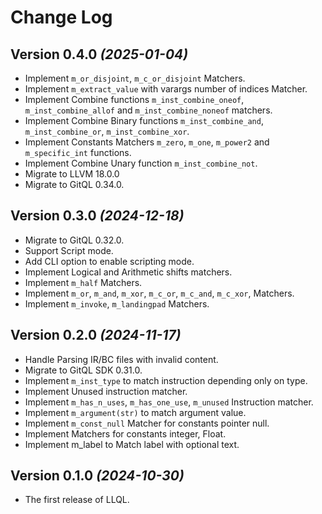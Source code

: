 # Change Log

## Version 0.4.0 _(2025-01-04)_

- Implement `m_or_disjoint`, `m_c_or_disjoint` Matchers.
- Implement `m_extract_value` with varargs number of indices Matcher.
- Implement Combine functions `m_inst_combine_oneof`, `m_inst_combine_allof` and `m_inst_combine_noneof` matchers.
- Implement Combine Binary functions `m_inst_combine_and`, `m_inst_combine_or`, `m_inst_combine_xor`.
- Implement Constants Matchers `m_zero`, `m_one`, `m_power2` and `m_specific_int` functions.
- Implement Combine Unary function `m_inst_combine_not`.
- Migrate to LLVM 18.0.0
- Migrate to GitQL 0.34.0.

## Version 0.3.0 _(2024-12-18)_

- Migrate to GitQL 0.32.0.
- Support Script mode.
- Add CLI option to enable scripting mode.
- Implement Logical and Arithmetic shifts matchers.
- Implement `m_half` Matchers.
- Implement `m_or`, `m_and`, `m_xor`, `m_c_or`, `m_c_and`, `m_c_xor`, Matchers.
- Implement `m_invoke`, `m_landingpad` Matchers.

## Version 0.2.0 _(2024-11-17)_

- Handle Parsing IR/BC files with invalid content.
- Migrate to GitQL SDK 0.31.0.
- Implement `m_inst_type` to match instruction depending only on type.
- Implement Unused instruction matcher.
- Implement `m_has_n_uses`, `m_has_one_use`, `m_unused` Instruction matcher.
- Implement `m_argument(str)` to match argument value.
- Implement `m_const_null` Matcher for constants pointer null.
- Implement Matchers for constants integer, Float.
- Implement m_label to Match label with optional text.

## Version 0.1.0 _(2024-10-30)_

- The first release of LLQL.

